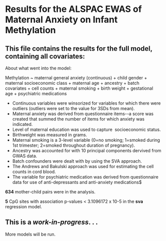 # Results for the ALSPAC EWAS of Maternal Anxiety on Infant Methylation

## This file contains the results for the full model, containing all covariates:
About what went into the model:

Methylation ~ maternal general anxiety (continuous) + child gender + maternal socioeconomic class + maternal age + ancestry + batch covariates + cell counts + maternal smoking + birth weight + gestational age + psychiatric medications 

* Continuous variables were winsorized for variables for which there were outliers (outliers were set to the value for 3SDs from mean).
* Maternal anxiety was derived from questionnaire items--a score was created that summed the number of items for which anxiety was indicated.
* Level of maternal education was used to capture  socioeconomic status.
* Birthweight was measured in grams.
* Maternal smoking is a 3-level variable (0=no smoking; 1=smoked during 1st trimester; 2=smoked throughout duration of pregnancy).
* Ancestry was accounted for with 10 principal components dervived from GWAS data.
* Batch confounders were dealt with by using the SVA approach.
* The Andrews and Bakulski approach was used for estimating the cell counts in cord blood.
* The variable for psychiatric medication was derived from questionnaire data for use of anti-depressants and anti-anxiety medications$

**634** mother-child pairs were in the analysis.

**5** CpG sites with association p-values < 3.1096172 x 10-5 in the **sva** regression model.

## This is a *work-in-progress*. . .
More models will be run.
